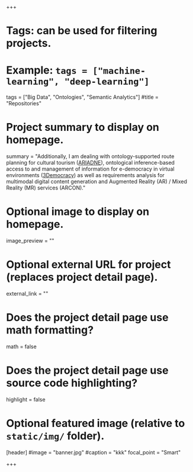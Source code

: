 +++
# Tags: can be used for filtering projects.
# Example: `tags = ["machine-learning", "deep-learning"]`
tags = ["Big Data", "Ontologies", "Semantic Analytics"]
#title = "Repositories"
# Project summary to display on homepage.
summary = "Additionally, I am dealing with ontology-supported route planning for cultural tourism ([ARIADNE](http://kithira.project-ariadni.gr)), ontological inference-based access to and management of information for e-democracy in virtual environments ([3Democracy](http://3democracy.gr)) as well as requirements analysis for multimodal digital content generation and Augmented Reality (AR) / Mixed Reality (MR) services (ARCON)."

# Optional image to display on homepage.
image_preview = ""

# Optional external URL for project (replaces project detail page).
external_link = ""

# Does the project detail page use math formatting?
math = false

# Does the project detail page use source code highlighting?
highlight = false

# Optional featured image (relative to `static/img/` folder).
[header]
#image = "banner.jpg"
#caption = "kkk"
focal_point = "Smart"

+++
